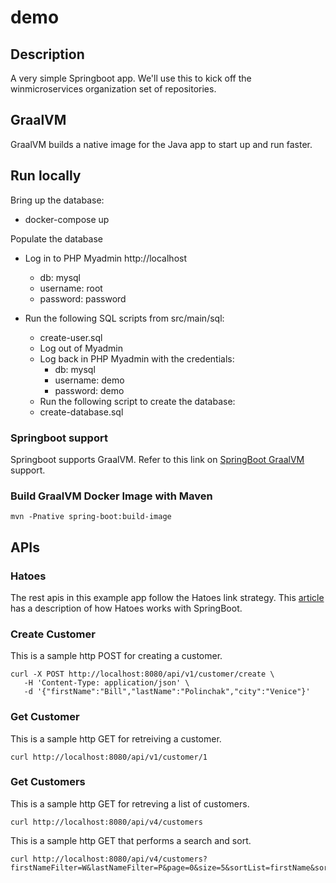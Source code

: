 # demo

## Description 

A very simple Springboot app.  We'll use this to kick off the winmicroservices
organization set of repositories.

## GraalVM

GraalVM builds a native image for the Java app to start up and run faster.

## Run locally

Bring up the database:

+ docker-compose up

Populate the database

+ Log in to PHP Myadmin http://localhost 
  + db: mysql
  + username: root
  + password: password

+ Run the following SQL scripts from src/main/sql:
  + create-user.sql
  + Log out of Myadmin
  + Log back in PHP Myadmin with the credentials: 
    + db: mysql
    + username: demo
    + password: demo
  + Run the following script to create the database:  
  + create-database.sql

### Springboot support

Springboot supports GraalVM.  Refer to this link on [SpringBoot GraalVM](https://docs.spring.io/spring-boot/docs/3.0.0/reference/html/native-image.html#native-image) support.

### Build GraalVM Docker Image with Maven

```
mvn -Pnative spring-boot:build-image
```

## APIs

### Hatoes

The rest apis in this example app follow the Hatoes link strategy.
This [article](https://www.springcloud.io/post/2022-04/hateoas-spring-boot-and-jpa/#gsc.tab=0) has a description of how Hatoes works with SpringBoot.

### Create Customer

This is a sample http POST for creating a customer.

```
curl -X POST http://localhost:8080/api/v1/customer/create \
   -H 'Content-Type: application/json' \
   -d '{"firstName":"Bill","lastName":"Polinchak","city":"Venice"}'
```

### Get Customer

This is a sample http GET for retreiving a customer.

```
curl http://localhost:8080/api/v1/customer/1
```

### Get Customers

This is a sample http GET for retreving a list of customers.

```
curl http://localhost:8080/api/v4/customers
```

This is a sample http GET that performs a search and sort.

```
curl http://localhost:8080/api/v4/customers?firstNameFilter=W&lastNameFilter=P&page=0&size=5&sortList=firstName&sortOrder=ASC
```

